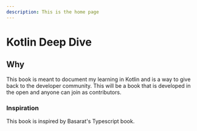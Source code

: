 ```yaml
---
description: This is the home page
---
```


# Kotlin Deep Dive

## Why

This book is meant to document my learning in Kotlin and is a way to give back to the developer community. This will be a book that is developed in the open and anyone can join as contributors.



### Inspiration

This book is inspired by Basarat's Typescript book.

